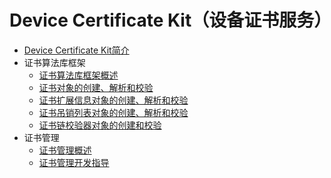 # Device Certificate Kit（设备证书服务）

- [Device Certificate Kit简介](device-certificate-kit-intro.md)
- 证书算法库框架
  - [证书算法库框架概述](certificate-framework-overview.md)
  - [证书对象的创建、解析和校验](create-parse-verify-cert-object.md)
  - [证书扩展信息对象的创建、解析和校验](create-parse-verify-certextension-object.md)
  - [证书吊销列表对象的创建、解析和校验](create-parse-verify-crl-object.md)
  - [证书链校验器对象的创建和校验](create-verify-cerchainvalidator-object.md)
- 证书管理
  - [证书管理概述](certManager-overview.md)
  - [证书管理开发指导](certManager-guidelines.md)
